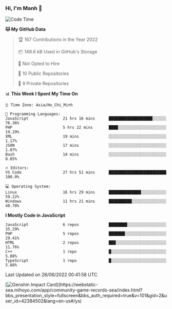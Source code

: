 ### Hi, I'm Manh 👋

<!--START_SECTION:waka-->
![Code Time](http://img.shields.io/badge/Code%20Time-0%20secs-blue)

**🐱 My GitHub Data** 

> 🏆 167 Contributions in the Year 2022
 > 
> 📦 148.6 kB Used in GitHub's Storage 
 > 
> 🚫 Not Opted to Hire
 > 
> 📜 10 Public Repositories 
 > 
> 🔑 9 Private Repositories  
 > 
📊 **This Week I Spent My Time On** 

```text
⌚︎ Time Zone: Asia/Ho_Chi_Minh

💬 Programming Languages: 
JavaScript               21 hrs 16 mins      ███████████████████░░░░░░   76.36% 
PHP                      5 hrs 22 mins       ████░░░░░░░░░░░░░░░░░░░░░   19.29% 
XML                      19 mins             ░░░░░░░░░░░░░░░░░░░░░░░░░   1.17% 
JSON                     17 mins             ░░░░░░░░░░░░░░░░░░░░░░░░░   1.07% 
Bash                     14 mins             ░░░░░░░░░░░░░░░░░░░░░░░░░   0.85%

🔥 Editors: 
VS Code                  27 hrs 51 mins      █████████████████████████   100.0%

💻 Operating System: 
Linux                    16 hrs 29 mins      ██████████████░░░░░░░░░░░   59.22% 
Windows                  11 hrs 21 mins      ██████████░░░░░░░░░░░░░░░   40.78%

```

**I Mostly Code in JavaScript** 

```text
JavaScript               6 repos             ████████░░░░░░░░░░░░░░░░░   35.29% 
PHP                      5 repos             ███████░░░░░░░░░░░░░░░░░░   29.41% 
HTML                     2 repos             ███░░░░░░░░░░░░░░░░░░░░░░   11.76% 
C++                      1 repo              █░░░░░░░░░░░░░░░░░░░░░░░░   5.88% 
TypeScript               1 repo              █░░░░░░░░░░░░░░░░░░░░░░░░   5.88%

```



 Last Updated on 28/06/2022 00:41:58 UTC
<!--END_SECTION:waka-->

[![Genshin Impact Card](https://api.mn07.xyz/genshin/card/42384502?)](https://webstatic-sea.mihoyo.com/app/community-game-records-sea/index.html?bbs_presentation_style=fullscreen&bbs_auth_required=true&v=101&gid=2&user_id=42384502&lang=en-us#/ys)
